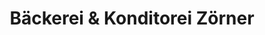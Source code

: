 ---
title: "Bäckerei & Konditorei Zörner"
url: /teutschenthal/baeckerei-und-konditorei-zoerner/
shop: Bäckerei
---